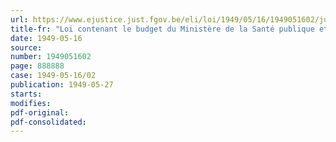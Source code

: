 ```yaml
---
url: https://www.ejustice.just.fgov.be/eli/loi/1949/05/16/1949051602/justel
title-fr: "Loi contenant le budget du Ministère de la Santé publique et de la Famille pour l'exercice 1949"
date: 1949-05-16
source:
number: 1949051602
page: 888888
case: 1949-05-16/02
publication: 1949-05-27
starts:
modifies:
pdf-original:
pdf-consolidated:
---
```


